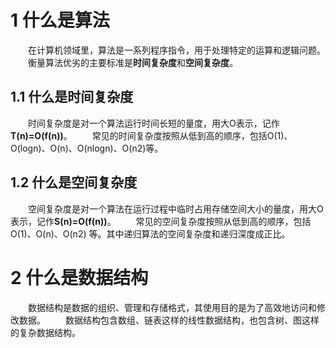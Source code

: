 # 1 什么是算法

&emsp;&emsp;在计算机领域里，算法是一系列程序指令，用于处理特定的运算和逻辑问题。
&emsp;&emsp;衡量算法优劣的主要标准是**时间复杂度**和**空间复杂度**。

## 1.1 什么是时间复杂度

&emsp;&emsp;时间复杂度是对一个算法运行时间长短的量度，用大O表示，记作 **T(n)=O(f(n))**。
&emsp;&emsp;常见的时间复杂度按照从低到高的顺序，包括O(1)、O(logn)、O(n)、O(nlogn)、O(n2)等。

## 1.2 什么是空间复杂度

&emsp;&emsp;空间复杂度是对一个算法在运行过程中临时占用存储空间大小的量度，用大O表示，记作**S(n)=O(f(n))**。
&emsp;&emsp;常见的空间复杂度按照从低到高的顺序，包括O(1)、O(n)、O(n2) 等。其中递归算法的空间复杂度和递归深度成正比。

# 2 什么是数据结构

&emsp;&emsp;数据结构是数据的组织、管理和存储格式，其使用目的是为了高效地访问和修改数据。
&emsp;&emsp;数据结构包含数组、链表这样的线性数据结构，也包含树、图这样的复杂数据结构。
